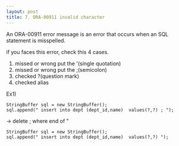 ```yaml
---
layout: post
title: 7. ORA-00911 invalid character
---
```



An ORA-00911 error message is an error that occurs when an SQL statement is misspelled.


if you faces this error, check this 4 cases.

1. missed or wrong put the '(single quotation)
2. missed or wrong put the ;(semicolon)
3. checked ?(question mark)
4. checked alias


Ex1) 
```
StringBuffer sql = new StringBuffer();
sql.append(" insert into dept (dept_id,name)  values(?,?) ; ");
```

-> delete ; where end of "

```
StringBuffer sql = new StringBuffer();
sql.append(" insert into dept (dept_id,name)  values(?,?) ");
```
